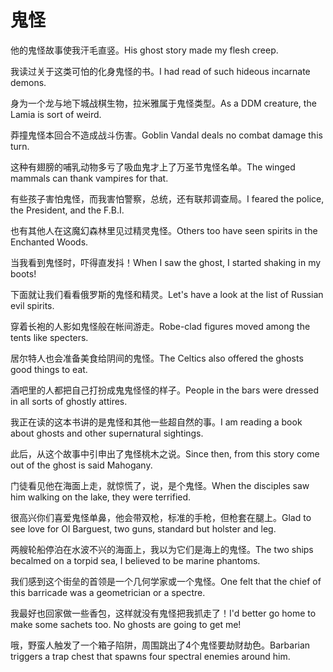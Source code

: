 # 鬼怪

<p><span class="chinese">他的鬼怪故事使我汗毛直竖。</span><span class="english">His ghost story made my flesh creep.</span></p>

<p><span class="chinese">我读过关于这类可怕的化身鬼怪的书。</span><span class="english">I had read of such hideous incarnate demons.</span></p>

<p><span class="chinese">身为一个龙与地下城战棋生物，拉米雅属于鬼怪类型。</span><span class="english">As a DDM creature, the Lamia is sort of weird.</span></p>

<p><span class="chinese">莽撞鬼怪本回合不造成战斗伤害。</span><span class="english">Goblin Vandal deals no combat damage this turn.</span></p>

<p><span class="chinese">这种有翅膀的哺乳动物多亏了吸血鬼才上了万圣节鬼怪名单。</span><span class="english">The winged mammals can thank vampires for that.</span></p>

<p><span class="chinese">有些孩子害怕鬼怪，而我害怕警察，总统，还有联邦调查局。</span><span class="english">I feared the police, the President, and the F.B.I.</span></p>

<p><span class="chinese">也有其他人在这魔幻森林里见过精灵鬼怪。</span><span class="english">Others too have seen spirits in the Enchanted Woods.</span></p>

<p><span class="chinese">当我看到鬼怪时，吓得直发抖！</span><span class="english">When I saw the ghost, I started shaking in my boots!</span></p>

<p><span class="chinese">下面就让我们看看俄罗斯的鬼怪和精灵。</span><span class="english">Let's have a look at the list of Russian evil spirits.</span></p>

<p><span class="chinese">穿着长袍的人影如鬼怪般在帐间游走。</span><span class="english">Robe-clad figures moved among the tents like specters.</span></p>

<p><span class="chinese">居尔特人也会准备美食给阴间的鬼怪。</span><span class="english">The Celtics also offered the ghosts good things to eat.</span></p>

<p><span class="chinese">酒吧里的人都把自己打扮成鬼鬼怪怪的样子。</span><span class="english">People in the bars were dressed in all sorts of ghostly attires.</span></p>

<p><span class="chinese">我正在读的这本书讲的是鬼怪和其他一些超自然的事。</span><span class="english">I am reading a book about ghosts and other supernatural sightings.</span></p>

<p><span class="chinese">此后，从这个故事中引申出了鬼怪桃木之说。</span><span class="english">Since then, from this story come out of the ghost is said Mahogany.</span></p>

<p><span class="chinese">门徒看见他在海面上走，就惊慌了，说，是个鬼怪。</span><span class="english">When the disciples saw him walking on the lake, they were terrified.</span></p>

<p><span class="chinese">很高兴你们喜爱鬼怪单鼻，他会带双枪，标准的手枪，但枪套在腿上。</span><span class="english">Glad to see love for Ol Barguest, two guns, standard but holster and leg.</span></p>

<p><span class="chinese">两艘轮船停泊在水波不兴的海面上，我以为它们是海上的鬼怪。</span><span class="english">The two ships becalmed on a torpid sea, I believed to be marine phantoms.</span></p>

<p><span class="chinese">我们感到这个街垒的首领是一个几何学家或一个鬼怪。</span><span class="english">One felt that the chief of this barricade was a geometrician or a spectre.</span></p>

<p><span class="chinese">我最好也回家做一些香包，这样就没有鬼怪把我抓走了！</span><span class="english">I'd better go home to make some sachets too. No ghosts are going to get me!</span></p>

<p><span class="chinese">哦，野蛮人触发了一个箱子陷阱，周围跳出了4个鬼怪要劫财劫色。</span><span class="english">Barbarian triggers a trap chest that spawns four spectral enemies around him.</span></p>

